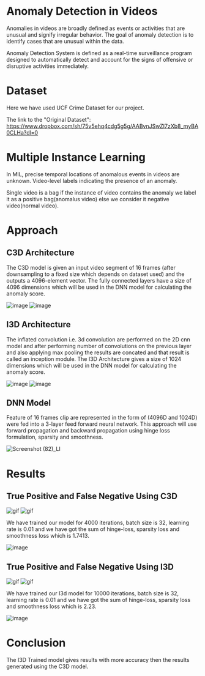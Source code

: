 # Anomaly Detection in Videos
Anomalies in videos are broadly defined as events or activities that are unusual and signify irregular behavior. The goal of anomaly detection is to identify cases that are unusual within the data.

Anomaly Detection System is defined as a real-time surveillance program designed to automatically detect and account for the signs of offensive or disruptive activities immediately.

# Dataset
Here we have used UCF Crime Dataset for our project.

The link to the "Original Dataset": https://www.dropbox.com/sh/75v5ehq4cdg5g5g/AABvnJSwZI7zXb8_myBA0CLHa?dl=0

# Multiple Instance Learning
In MIL, precise temporal locations of anomalous events in videos are unknown. Video-level labels indicating the presence of an anomaly.

Single video is a bag if the instance of video contains the anomaly we label it as a positive bag(anomalus video) else we consider it negative video(normal video).

# Approach
## C3D Architecture
The C3D model is given an input video segment of 16 frames (after downsampling to a fixed size which depends on dataset used) and the outputs a 4096-element vector. The fully connected layers have a size of 4096 dimensions which will be used in the DNN model for calculating the anomaly score.

![image](https://user-images.githubusercontent.com/76435009/224113059-c97fc859-26ff-4e0a-9b30-aae471825b66.png)
![image](https://user-images.githubusercontent.com/76435009/224113382-0f20338f-3966-445a-9caa-23a5a7819f32.png)

## I3D Architecture
The inflated convolution i.e. 3d convolution are performed on the 2D cnn model and after performing number of convolutions on the previous layer and also applying max pooling the results are concated and that result is called an inception module. The I3D Architecture gives a size of 1024 dimensions which will be used in the DNN model for calculating the anomaly score.

![image](https://user-images.githubusercontent.com/76435009/224113773-bdeae3f9-c549-43ff-bea3-4acbb39ac1b0.png)
![image](https://user-images.githubusercontent.com/76435009/224113819-1ad880e2-dea1-4a02-9df9-9e08e1ef5dec.png)

## DNN Model
Feature of 16 frames clip are represented in the form of (4096D and 1024D) were fed into a 3-layer feed forward neural network. This approach will use forward propagation and backward propagation using hinge loss formulation, sparsity and smoothness.

![Screenshot (82)_LI](https://user-images.githubusercontent.com/76435009/224118338-44ef1716-8086-43f4-9765-f2b481837c1e.jpg)

# Results
## True Positive and False Negative Using C3D

![gif](https://user-images.githubusercontent.com/65583643/165344458-0afe1612-d236-4959-b607-e0b7b25018bb.gif)
![gif](https://user-images.githubusercontent.com/65583643/165344552-ef6d0943-c97e-4473-a9ac-36ade9ef0b73.gif)

We have trained our model for 4000 iterations, batch size is 32, learning rate is 0.01 and we have got the sum of hinge-loss, sparsity loss and smoothness loss which is 1.7413.

![image](https://user-images.githubusercontent.com/76435009/224119823-39da42d6-f809-4d45-a182-0bc32bba8158.png)

## True Positive and False Negative Using I3D

![gif](https://user-images.githubusercontent.com/65583643/165344458-0afe1612-d236-4959-b607-e0b7b25018bb.gif)
![gif](https://user-images.githubusercontent.com/65583643/165345590-d53a0fe6-1174-44fb-875a-0cad3b0b4b54.gif)

We have trained our I3d model for 10000 iterations, batch size is 32, learning rate is 0.01 and we have got the sum of hinge-loss, sparsity loss and smoothness loss which is 2.23.

![image](https://user-images.githubusercontent.com/76435009/224120801-61833ed7-381a-43a0-b1a3-566fdb0f4722.png)

# Conclusion
The I3D Trained model gives results with more accuracy then the results generated using the C3D model.
